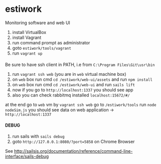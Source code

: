 # estiwork
Monitoring software and web UI

1. install VirtualBox
2. install Vagrant
3. run command prompt as administrator
4. goto `estiwork/tools/vagrant`
5. run `vagrant up`

####

Be sure to have ssh client in PATH, i.e from `C:\Program Files\Git\usr\bin`

1. run `vagrant ssh web` (you are in `web` virtual machine box)
2. on `web` box run cmd `cd /estiwork/web-ui/assets` and run `npm install`
3. on `web` box run cmd `cd /estiwork/web-ui` and run `sails lift`
4. now if you go to `http://localhost:1337` you should see app
5. also you can check rabbitmq installed `localhost:15672/#/`

at the end go to `web` vm by `vagrant ssh web`
go to `/estiwork/tools`
run `node nodeSim.js`
you should see data on web application -> `http://localhost:1337`

#### DEBUG

1. run sails with `sails debug`
2. goto `http://127.0.0.1:8080/?port=5858` on Chrome Browser

See http://sailsjs.org/documentation/reference/command-line-interface/sails-debug
